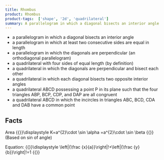 ```yaml
---
title: Rhombus
product: Rhombus
product-tags:  ['shape', '2d', 'quadrilateral']
summary: A parallelogram in which a diagonal bisects an interior angle
---
```


* a parallelogram in which a diagonal bisects an interior angle
* a parallelogram in which at least two consecutive sides are equal in length
* a parallelogram in which the diagonals are perpendicular (an orthodiagonal parallelogram)
* a quadrilateral with four sides of equal length (by definition)
* a quadrilateral in which the diagonals are perpendicular and bisect each other
* a quadrilateral in which each diagonal bisects two opposite interior angles
* a quadrilateral ABCD possessing a point P in its plane such that the four triangles ABP, BCP, CDP, and DAP are all congruent
* a quadrilateral ABCD in which the incircles in triangles ABC, BCD, CDA and DAB have a common point

Facts
-----
Area {{<latex>}}\displaystyle K=a^{2}\cdot \sin \alpha =a^{2}\cdot \sin \beta {{</latex>}} (Based on sin of angle)

Equation: {{<latex>}}\displaystyle \left|{\frac {x}{a}}\right|\!+\left|{\frac {y}{b}}\right|\!=1 {{</latex>}}
